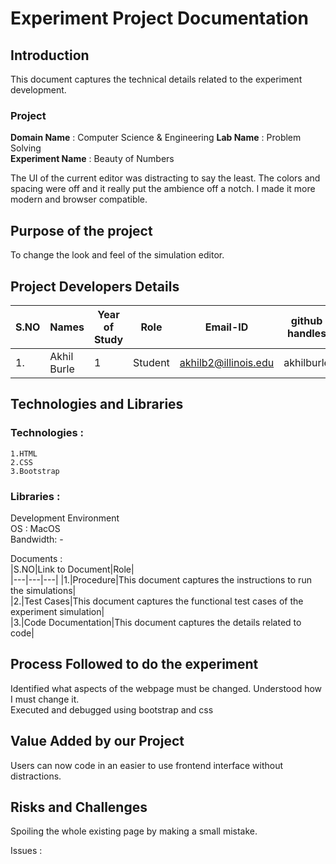 # __Experiment Project Documentation__  
## __Introduction__  
This  document captures the technical details related to the experiment development.

### __Project__ 
__Domain Name__ : Computer Science & Engineering
__Lab Name__ : Problem Solving  
__Experiment Name__ : Beauty of Numbers

The UI of the current editor was distracting to say the least. The colors and spacing were off and it really put the ambience off a notch. I made it more modern and browser compatible.


## __Purpose of the project__   
To change the look and feel of the simulation editor.

## __Project Developers Details__

| S.NO  | Names  | Year of Study  | Role  | Email-ID  | github handles  |
|---|---|---|---|---|---|
| 1.  | Akhil Burle  | 1  | Student  | akhilb2@illinois.edu  | akhilburle  |

## __Technologies and Libraries__
### Technologies :  
    1.HTML 
    2.CSS  
    3.Bootstrap    
### Libraries : 
    
Development Environment  
OS : MacOS  
Bandwidth: -

Documents :  
|S.NO|Link to Document|Role|    
|---|---|---|
|1.|Procedure|This document captures the instructions to run the simulations|  
|2.|Test Cases|This document captures the functional test cases of the experiment simulation|  
|3.|Code Documentation|This document captures the  details related to code|

## __Process Followed to do the experiment__
Identified what aspects of the webpage must be changed.
Understood how I must change it.  
Executed and debugged using bootstrap and css


## __Value Added by our Project__
Users can now code in an easier to use frontend interface without distractions.

## __Risks and Challenges__
Spoiling the whole existing page by making a small mistake.

Issues :
